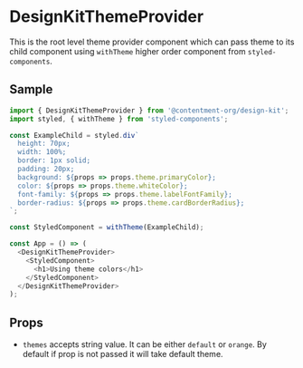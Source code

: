 # DesignKitThemeProvider

This is the root level theme provider component which can pass theme to its child component using `withTheme` higher order component from `styled-components`.

## Sample

```js
import { DesignKitThemeProvider } from '@contentment-org/design-kit';
import styled, { withTheme } from 'styled-components';

const ExampleChild = styled.div`
  height: 70px;
  width: 100%;
  border: 1px solid;
  padding: 20px;
  background: ${props => props.theme.primaryColor};
  color: ${props => props.theme.whiteColor};
  font-family: ${props => props.theme.labelFontFamily};
  border-radius: ${props => props.theme.cardBorderRadius};
`;

const StyledComponent = withTheme(ExampleChild);

const App = () => (
  <DesignKitThemeProvider>
    <StyledComponent>
      <h1>Using theme colors</h1>
    </StyledComponent>
  </DesignKitThemeProvider>
);
```

## Props

- `themes` accepts string value. It can be either `default` or `orange`. By default if prop is not passed it will take default theme.
